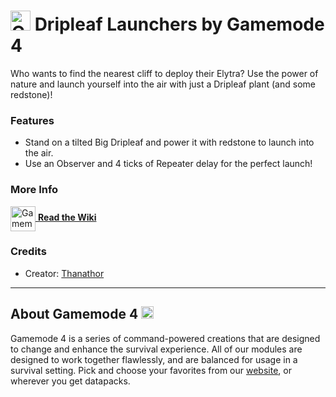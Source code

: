 # <img src="https://raw.githubusercontent.com/Gamemode4Dev/GM4_Datapacks/master/base/images/gm4_logo.png" alt="GM4 Logo" width="32" /> Dripleaf Launchers by Gamemode 4<!--$pmc:delete-->

Who wants to find the nearest cliff to deploy their Elytra? Use the power of nature and launch yourself into the air with just a Dripleaf plant (and some redstone)!<!--$pmc:headerSize-->

### Features
- Stand on a tilted Big Dripleaf and power it with redstone to launch into the air.
- Use an Observer and 4 ticks of Repeater delay for the perfect launch!

### More Info
[<img src="https://raw.githubusercontent.com/Gamemode4Dev/GM4_Datapacks/master/base/images/gm4_wiki_logo.png" alt="Gamemode 4 Wiki Logo" width="40" align="center"/> **Read the Wiki**](https://wiki.gm4.co/wiki/Dripleaf_Launchers)

### Credits
- Creator: [Thanathor](https://twitter.com/The_Thanathor)

---
## About Gamemode 4 <img src="https://raw.githubusercontent.com/Gamemode4Dev/GM4_Datapacks/master/base/images/gm4_logo.png" alt="Gamemode 4 Logo" width="20"/>
Gamemode 4 is a series of command-powered creations that are designed to change and enhance the survival experience. All of our modules are designed to work together flawlessly, and are balanced for usage in a survival setting. Pick and choose your favorites from our [website](https://gm4.co), or wherever you get datapacks.